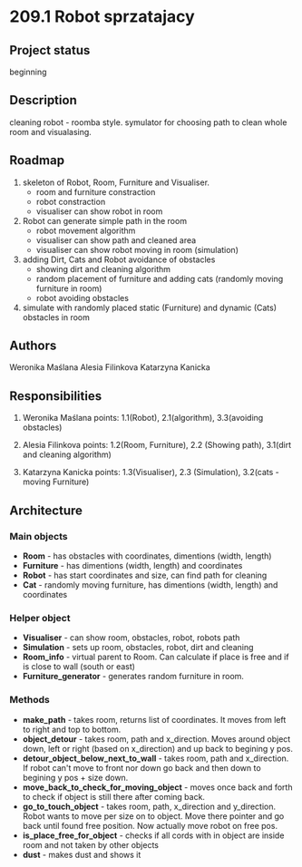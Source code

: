 # 209.1 Robot sprzatajacy
## Project status
beginning


## Description
cleaning robot - roomba style.
symulator for choosing path to clean whole room and visualasing.



## Roadmap
1. skeleton of Robot, Room, Furniture and Visualiser.
    - room and furniture constraction
    - robot constraction
    - visualiser can show robot in room
2. Robot can generate simple path in the room
    - robot movement algorithm
    - visualiser can show path and cleaned area
    - visualiser can show robot moving in room (simulation)
3. adding Dirt, Cats and Robot avoidance of obstacles
    - showing dirt and cleaning algorithm
    - random placement of furniture and adding cats (randomly moving furniture in room)
    - robot avoiding obstacles
4. simulate with randomly placed static (Furniture) and dynamic (Cats) obstacles in room


## Authors
Weronika Maślana
Alesia Filinkova
Katarzyna Kanicka

## Responsibilities
1. Weronika Maślana
points: 1.1(Robot), 2.1(algorithm), 3.3(avoiding obstacles)

2. Alesia Filinkova
points: 1.2(Room, Furniture), 2.2 (Showing path), 3.1(dirt and cleaning algorithm)

3. Katarzyna Kanicka
points: 1.3(Visualiser), 2.3 (Simulation), 3.2(cats - moving Furniture)

## Architecture

### Main objects
- **Room** - has obstacles with coordinates, dimentions  (width, length)
- **Furniture** - has dimentions (width, length) and coordinates
- **Robot** - has start coordinates and size, can find path for cleaning
- **Cat** - randomly moving furniture, has dimentions (width, length) and coordinates

### Helper object
- **Visualiser** - can show room, obstacles, robot, robots path
- **Simulation** - sets up room, obstacles, robot, dirt and cleaning
- **Room_info** - virtual parent to Room. Can calculate if place is free and if is close to wall (south or east)
- **Furniture_generator** - generates random furniture in room.

### Methods
- **make_path** - takes room, returns list of coordinates. It moves from left to right and top to bottom.
- **object_detour** - takes room, path and x_direction. Moves around object down, left or right (based on x_direction) and up back to begining y pos.
- **detour_object_below_next_to_wall** - takes room, path and x_direction. If robot can't move to front nor down go back and then down to begining y pos + size down.
- **move_back_to_check_for_moving_object** - moves once back and forth to check if object is still there after coming back.
- **go_to_touch_object** - takes room, path, x_direction and y_direction. Robot wants to move per size on to object. Move there pointer and go back until found free position. Now actually move robot on free pos.
- **is_place_free_for_object** - checks if all cords with in object are inside room and not taken by other objects
- **dust** - makes dust and shows it